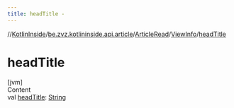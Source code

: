 ```yaml
---
title: headTitle -
---
```

//[KotlinInside](../../../index.md)/[be.zvz.kotlininside.api.article](../../index.md)/[ArticleRead](../index.md)/[ViewInfo](index.md)/[headTitle](head-title.md)



# headTitle  
[jvm]  
Content  
val [headTitle](head-title.md): [String](https://kotlinlang.org/api/latest/jvm/stdlib/kotlin/-string/index.html)  



